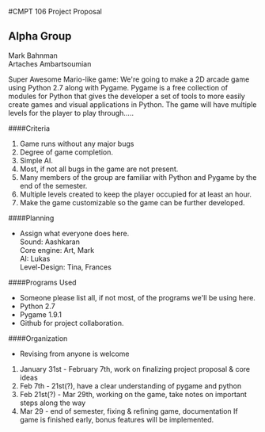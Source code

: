 #CMPT 106 Project Proposal

## Alpha Group
Mark Bahnman  
Artaches Ambartsoumian

Super Awesome Mario-like game:
We're going to make a 2D arcade game using Python 2.7 along with Pygame. Pygame is a free collection of modules for Python
that gives the developer a set of tools to more easily create games and visual applications in Python. The game will
have multiple levels for the player to play through.....

####Criteria
1. Game runs without any major bugs
2. Degree of game completion.
3. Simple AI.
4. Most, if not all bugs in the game are not present.
5. Many members of the group are familiar with Python and Pygame by the end of the semester.
6. Multiple levels created to keep the player occupied for at least an hour.
7. Make the game customizable so the game can be further developed.


####Planning
* Assign what everyone does here.   
Sound: Aashkaran  
Core engine: Art, Mark  
AI: Lukas   
Level-Design: Tina, Frances  
 

####Programs Used

* Someone please list all, if not most, of the programs we'll be using here.
* Python 2.7
* Pygame 1.9.1
* Github for project collaboration.

####Organization
* Revising from anyone is welcome 
1. January 31st - February 7th, work on finalizing project proposal & core ideas
2. Feb 7th - 21st(?), have a clear understanding of pygame and python
3. Feb 21st(?) - Mar 29th, working on the game, take notes on important steps along the way
4. Mar 29 - end of semester, fixing & refining game, documentation
If game is finished early, bonus features will be implemented.
